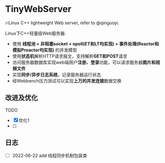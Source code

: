 # TinyWebServer
🔥Linux C++ lightweight Web server, refer to @qinguoyi.  

Linux下C++轻量级Web服务器.

- 使用 **线程池 + 非阻塞socket + epoll(ET和LT均实现) + 事件处理(Reactor和模拟Proactor均实现)** 的并发模型
- 使用**状态机**解析HTTP请求报文，支持解析**GET和POST**请求
- 访问服务器数据库实现web端用户**注册、登录**功能，可以请求服务器**图片和视频文件**
- 实现**同步/异步日志系统**，记录服务器运行状态
- 经Webbench压力测试可以实现**上万的并发连接**数据交换

## 改进及优化

TODO
- [x] 优化1
- [ ] 

## 日志

- [ ] 2022-06-22 add 线程同步机制包装类
